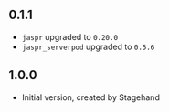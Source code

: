 ## 0.1.1

- `jaspr` upgraded to `0.20.0`
- `jaspr_serverpod` upgraded to `0.5.6`

## 1.0.0

- Initial version, created by Stagehand
